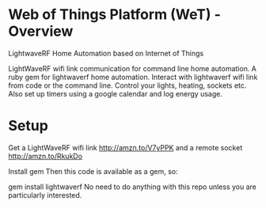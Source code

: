 # Web of Things Platform (WeT) - Overview
LightwaveRF Home Automation based on Internet of Things 

LightWaveRF wifi link communication for command line home automation. A ruby gem for lightwaverf home automation. Interact with lightwaverf wifi link from code or the command line. Control your lights, heating, sockets etc. Also set up timers using a google calendar and log energy usage.

# Setup
Get a LightWaveRF wifi link http://amzn.to/V7yPPK and a remote socket http://amzn.to/RkukDo

Install gem
Then this code is available as a gem, so:

gem install lightwaverf
No need to do anything with this repo unless you are particularly interested.
